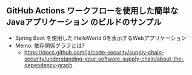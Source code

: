 ## GitHub Actions ワークフローを使用した簡単な Javaアプリケーション のビルドのサンプル
- Spring Boot を使用した HelloWorld ßを表示するWebアプリケーション
- Memo: 依存関係グラフとは?
  - https://docs.github.com/ja/code-security/supply-chain-security/understanding-your-software-supply-chain/about-the-dependency-graph


